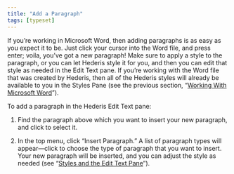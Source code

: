 ```yaml
---
title: "Add a Paragraph"
tags: [typeset]
---
```

 
<html><body><section data-type="chapter" class="hsecchapter" data-hederis-type="hsecchapter" id="add-a-paragraph" data-pi-attrs="id: add-a-paragraph; data-tags: typeset;" role="doc-chapter" data-tags="typeset" data-author-name=" " data-book-title=" " title="Add a Paragraph"><p class="hblkp" data-hederis-type="hblkp" id="pgrrH5YiM">If you&#8217;re working in Microsoft Word, then adding paragraphs is as easy as you expect it to be. Just click your cursor into the Word file, and press enter; voila, you&#8217;ve got a new paragraph! Make sure to apply a style to the paragraph, or you can let Hederis style it for you, and then you can edit that style as needed in the Edit Text pane. If you&#8217;re working with the Word file that was created by Hederis, then all of the Hederis styles will already be available to you in the Styles Pane (see the previous section, &#8220;<a href="{% link _docs/fine-tune-styles.md %}" class="hspana" data-hederis-type="hspana" id="pNYmSo0Sd">Working With Microsoft Word</a>&#8221;).</p><p class="hblkp" data-hederis-type="hblkp" id="pu0dhJsim">To add a paragraph in the Hederis Edit Text pane:</p><ol class="hwprnumlist" data-hederis-type="hwprnumlist" id="pNExENLwk"><li class="hblkoli" data-hederis-type="hblkoli" id="liPHX1raMj"><p class="hblkoli" data-hederis-type="hblklip" id="p97mhPKm2">Find the paragraph above which you want to insert your new paragraph, and click to select it.</p></li><li class="hblkoli" data-hederis-type="hblkoli" id="liNkGU5bP0"><p class="hblkoli" data-hederis-type="hblklip" id="pVgX4GJ3a">In the top menu, click &#8220;Insert Paragraph.&#8221; A list of paragraph types will appear&#8212;click to choose the type of paragraph that you want to insert. Your new paragraph will be inserted, and you can adjust the style as needed (see &#8220;<a href="{% link _docs/edit-text-mode.md %}" class="hspana" data-hederis-type="hspana" id="pir7mYQ0u">Styles and the Edit Text Pane</a>&#8221;).</p></li></ol></section></body></html>
